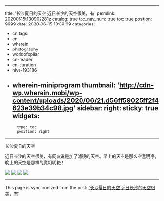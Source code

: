 
---
title: '长沙夏日的天空 近日长沙的天空很美，有'
permlink: 20200615t130902281z
catalog: true
toc_nav_num: true
toc: true
position: 9999
date: 2020-06-15 13:09:09
categories:
- cn
tags:
- cn
- wherein
- photography
- worldofxpilar
- cn-reader
- cn-curation
- hive-193186
- wherein-miniprogram
thumbnail: 'http://cdn-wp.wherein.mobi/wp-content/uploads/2020/06/21.d56ff59025ff2f4623e39b34c98.jpg'
sidebar:
    right:
        sticky: true
widgets:
    -
        type: toc
        position: right
---


长沙夏日的天空

近日长沙的天空很美，有网友说是加了滤镜的天空。早上的天空是那么空远明净，晚上的天空是那样的魔幻明艳！

<img src="http://cdn-wp.wherein.mobi/wp-content/uploads/2020/06/21.d56ff59025ff2f4623e39b34c98.jpg" />

<img src="http://cdn-wp.wherein.mobi/wp-content/uploads/2020/06/25.c3152ee956532a23237c5e1ae40.jpg" />

<img src="http://cdn-wp.wherein.mobi/wp-content/uploads/2020/06/37.826312bb83995beef1cef6d6e28.jpg" />

<img src="http://cdn-wp.wherein.mobi/wp-content/uploads/2020/06/1.750366abca56a43bca44ce036a8.jpg" />

- - -

This page is synchronized from the post: ['长沙夏日的天空 近日长沙的天空很美，有'](https://steemit.com/@m18207319997/20200615t130902281z)
